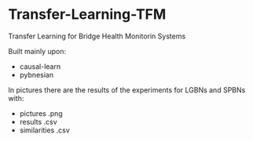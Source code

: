 # Transfer-Learning-TFM


Transfer Learning for Bridge Health Monitorin Systems

Built mainly upon:
- causal-learn
- pybnesian


In pictures there are the results of the experiments for LGBNs and SPBNs with:
- pictures .png
- results .csv
- similarities .csv
